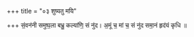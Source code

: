 +++
title = "०३ शुष्यतु मयि"

+++
सं॒वन॑नी समुष्प॒ला बभ्रु॒ कल्या॑णि॒ सं नु॑द। अ॒मूं च॒ मां च॒ सं नु॑द समा॒नं हृद॑यं कृधि ॥